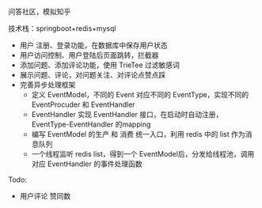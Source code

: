问答社区，模拟知乎

技术栈：springboot+redis+mysql

+ 用户 注册、登录功能，在数据库中保存用户状态
+ 用户访问控制、用户登陆后页面跳转，拦截器
+ 添加问题、添加评论功能，使用 TrieTee 过滤敏感词
+ 展示问题、评论，对问题关注、对评论点赞点踩
+ 完善异步处理框架
    + 定义 EventModel，不同的 Event 对应不同的 EventType，实现不同的 EventProcuder 和 EventHandler
    +  EventHandler 实现 EventHandler  接口，在启动时自动注册，EventType-EventHandler  的mapping
    + 编写 EventModel 的生产 和 消费 统一入口，利用 redis 中的 list 作为消息队列
    + 一个线程监听 redis list，得到一个 EventModel后，分发给线程池，调用对应 EventHandler 的事件处理函数

Todo:

+ 用户评论 赞同数